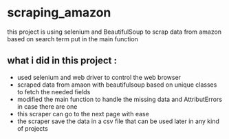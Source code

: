# scraping_amazon
this project is using selenium and BeautifulSoup to scrap data from amazon based on search term put in the main function 

## what i did in this project :

* used selenium and web driver to control the web browser 
* scraped data from amaon with beautifulsoup based on unique classes to fetch the needed fields
* modified the main function to handle the missing data and AttributErrors in case there are one 
* this scraper can go to the next page with ease 
* the scraper save the data in a csv file that can be used later in any kind of projects
